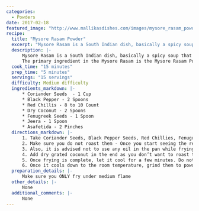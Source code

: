 ```yaml
--- 
categories: 
  - Powders
date: 2017-02-18
featured_image: "http://www.mallikasdishes.com/images/mysore_rasam_powder.jpg"
recipe:
  title: "Mysore Rasam Powder"
  excerpt: "Mysore Rasam is a South Indian dish, basically a spicy soup that is made of various spices and lentil/peas..."
  description: |-
      Mysore Rasam is a South Indian dish, basically a spicy soup that is made of various spices and lentil/peas. The name Mysore Rasam was given to this dish possibly because it was originated from Mysore, a prominent place in South India. If you are a spice lover, this is a must try dish, and is typically served with Rice, and also served with other breakfast items like Idli, Dosa, Pongal… more!
      The primary ingredient in the Mysore Rasam is the Mysore Rasam Powder. Follow the steps below to learn how to make the key ingredient...
  cook_time: "15 minutes"
  prep_time: "5 minutes"
  servings: "15 servings"
  difficulty: Medium difficulty
  ingredients_markdown: |-
      * Coriander Seeds  - 1 Cup
      * Black Pepper - 2 Spoons
      * Red Chillis - 8 to 10 Count
      * Dry Coconut - 2 Spoons
      * Fenugreek Seeds - 1 Spoon
      * Jeera - 1 Spoon
      * Asafetida - 2 Pinches
  directions_markdown: |-
      1. Take Coriander Seeds, Black Pepper Seeds, Red Chillies, Fenugreek seeds and Cumin Seeds in a non-stick pan, and fry for a little while – for a few minutes until the aroma comes out.
      2. Make sure you do not roast them - Once you start seeing the red chillies turning into black color, turn the stove off immediately and transfer the contents to a different pan.
      3. Also, it is advised not to use any oil in the pan while frying. We need to keep this as dry as possible. Adding oil while frying the spices will dampen the contents and adds unwanted moisture. 
      4. Add dry grated coconut in the end as you don’t want to roast the grated coconut.
      5. Once frying is complete, let it cool for a few minutes. Do not keep it in the refrigerator to speed up the cooling process – it will add unwanted moisture. It has to cool down naturally.
      6. Once it cools down to the room temperature, grind them to powder and store it in a vacuum sealed or air-tight container.
  preparation_details: |-
      Make sure you ONLY fry under medium flame
  other_details: |-
      None
  additional_comments: |-
      None
---
```

